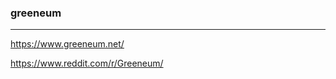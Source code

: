 ### greeneum
---
https://www.greeneum.net/

https://www.reddit.com/r/Greeneum/

```
```

```
```

```
```

